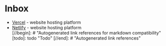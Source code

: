 # Inbox

- [Vercel](https://vercel.com/) - website hosting platform
- [Netlify](https://www.netlify.com/) - website hosting platform  
[//begin]: # "Autogenerated link references for markdown compatibility"
[todo]: todo "Todo"
[//end]: # "Autogenerated link references"
